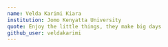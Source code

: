 ```yaml
---
name: Velda Karimi Kiara 
institution: Jomo Kenyatta University
quote: Enjoy the little things, they make big days
github_user: veldakarimi
---
```

